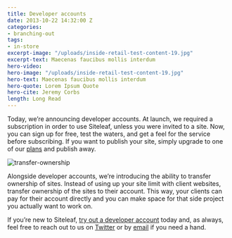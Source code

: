 ```yaml
---
title: Developer accounts
date: 2013-10-22 14:32:00 Z
categories:
- branching-out
tags:
- in-store
excerpt-image: "/uploads/inside-retail-test-content-19.jpg"
excerpt-text: Maecenas faucibus mollis interdum
hero-video:
hero-image: "/uploads/inside-retail-test-content-19.jpg"
hero-text: Maecenas faucibus mollis interdum
hero-quote: Lorem Ipsum Quote
hero-cite: Jeremy Corbs
length: Long Read
---
```


Today, we’re announcing developer accounts. At launch, we required a subscription in order to use Siteleaf, unless you were invited to a site. Now, you can sign up for free, test the waters, and get a feel for the service before subscribing. If you want to publish your site, simply upgrade to one of our [plans](/plans) and publish away.


![transfer-ownership](/uploads/developer-accounts-transfer-ownership.jpg) 

Alongside developer accounts, we’re introducing the ability to transfer ownership of sites. Instead of using up your site limit with client websites, transfer ownership of the sites to their account. This way, your clients can pay for their account directly and you can make space for that side project you actually want to work on.

If you’re new to Siteleaf, [try out a developer account](https://manage.siteleaf.com/signup?plan=developer) today and, as always, feel free to reach out to us on [Twitter](http://twitter.com/siteleaf) or by [email](mailto:team@siteleaf.com) if you need a hand.

